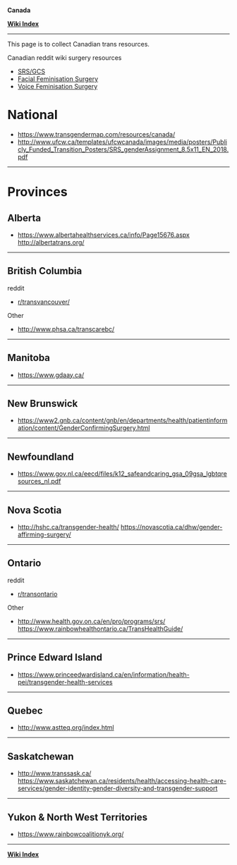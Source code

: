 **Canada**

**[Wiki Index](https://github.com/zp100/Transgender_Surgeries/blob/main/wiki/r/TransWiki/wiki/index/content.md)**

---

This page is to collect Canadian trans resources.

Canadian reddit wiki surgery resources

* [SRS/GCS](https://github.com/zp100/Transgender_Surgeries/blob/main/wiki/r/TransSurgeriesWiki/wiki/srs/canada/content.md)
* [Facial Feminisation Surgery](https://github.com/zp100/Transgender_Surgeries/blob/main/wiki/r/TransSurgeriesWiki/wiki/ffs/other/content.md#canada)
* [Voice Feminisation Surgery](https://github.com/zp100/Transgender_Surgeries/blob/main/wiki/r/TransSurgeriesWiki/wiki/vfs/other/content.md#canada)

# National

* https://www.transgendermap.com/resources/canada/
* http://www.ufcw.ca/templates/ufcwcanada/images/media/posters/Publicly_Funded_Transition_Posters/SRS_genderAssignment_8.5x11_EN_2018.pdf

---

# Provinces

## Alberta

* https://www.albertahealthservices.ca/info/Page15676.aspx http://albertatrans.org/

---

## British Columbia

reddit

* [r/transvancouver/](https://www.reddit.com/r/transvancouver/)

Other

* http://www.phsa.ca/transcarebc/

---

## Manitoba

* https://www.gdaay.ca/

---

## New Brunswick

* https://www2.gnb.ca/content/gnb/en/departments/health/patientinformation/content/GenderConfirmingSurgery.html

---

## Newfoundland

* https://www.gov.nl.ca/eecd/files/k12_safeandcaring_gsa_09gsa_lgbtqresources_nl.pdf

---

## Nova Scotia

* http://hshc.ca/transgender-health/ https://novascotia.ca/dhw/gender-affirming-surgery/

---

## Ontario

reddit

* [r/transontario](https://www.reddit.com/r/transontario)

Other

* http://www.health.gov.on.ca/en/pro/programs/srs/ https://www.rainbowhealthontario.ca/TransHealthGuide/

---

## Prince Edward Island

* https://www.princeedwardisland.ca/en/information/health-pei/transgender-health-services

---

## Quebec

* http://www.astteq.org/index.html

---

## Saskatchewan

* http://www.transsask.ca/ https://www.saskatchewan.ca/residents/health/accessing-health-care-services/gender-identity-gender-diversity-and-transgender-support

---

## Yukon & North West Territories

* https://www.rainbowcoalitionyk.org/

---

**[Wiki Index](https://github.com/zp100/Transgender_Surgeries/blob/main/wiki/r/TransWiki/wiki/index/content.md)**
